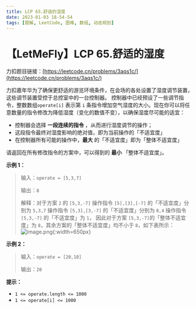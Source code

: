 ```yaml
---
title: LCP 65.舒适的湿度
date: 2023-01-03 18-54-54
tags: [题解, LeetCode, 困难, 数组, 动态规划]
---
```


# 【LetMeFly】LCP 65.舒适的湿度

力扣题目链接：[https://leetcode.cn/problems/3aqs1c/](https://leetcode.cn/problems/3aqs1c/)

力扣嘉年华为了确保更舒适的游览环境条件，在会场的各处设置了湿度调节装置，这些调节装置受控于总控室中的一台控制器。
控制器中已经预设了一些调节指令，整数数组`operate[i]` 表示第 `i` 条指令增加空气湿度的大小。现在你可以将任意数量的指令修改为降低湿度（变化的数值不变），以确保湿度尽可能的适宜：
- 控制器会选择 **一段连续的指令** ，从而进行湿度调节的操作；
- 这段指令最终对湿度影响的绝对值，即为当前操作的「不适宜度」
- 在控制器所有可能的操作中，**最大** 的「不适宜度」即为「整体不适宜度」

请返回在所有修改指令的方案中，可以得到的 **最小** 「整体不适宜度」。

**示例 1：**
> 输入：`operate = [5,3,7]`
>
> 输出：`8`
>
> 解释：对于方案 `2` 的 `[5,3,-7]`
>操作指令 `[5],[3],[-7]` 的「不适宜度」分别为 `5,3,7`
>操作指令 `[5,3],[3,-7]` 的「不适宜度」分别为 `8,4`
>操作指令 `[5,3,-7]` 的「不适宜度」为 `1`，
>因此对于方案 `[5,3,-7]`的「整体不适宜度」为 `8`，其余方案的「整体不适宜度」均不小于 `8`，如下表所示：
![image.png](https://pic.leetcode-cn.com/1663902759-dgDCxn-image.png){:width=650px}

**示例 2：**
> 输入：`operate = [20,10]`
>
> 输出：`20`

**提示：**
- `1 <= operate.length <= 1000`
- `1 <= operate[i] <= 1000`

    